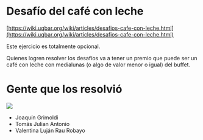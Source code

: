 # Desafío del café con leche

[https://wiki.uqbar.org/wiki/articles/desafios-cafe-con-leche.html](https://wiki.uqbar.org/wiki/articles/desafios-cafe-con-leche.html)

Este ejercicio es totalmente opcional.

Quienes logren resolver los desafíos va a tener un premio que puede ser un café con leche con medialunas (o algo de valor menor o igual) del buffet.

# Gente que los resolvió

![](https://i.imgur.com/p2FKUPJ.png)

- Joaquín Grimoldi
- Tomás Julian Antonio
- Valentina Luján Rau Robayo
